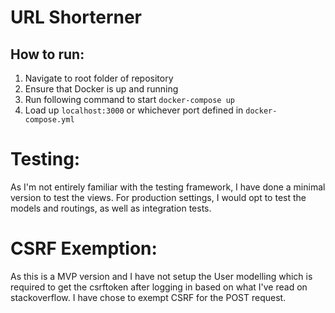 # URL Shorterner

## How to run:

1. Navigate to root folder of repository
2. Ensure that Docker is up and running
3. Run following command to start `docker-compose up`
4. Load up `localhost:3000` or whichever port defined in `docker-compose.yml`

# Testing:

As I'm not entirely familiar with the testing framework, I have done a minimal version to test the views. For production settings, I would opt to test the models and routings, as well as integration tests.

# CSRF Exemption:

As this is a MVP version and I have not setup the User modelling which is required to get the csrftoken after logging in based on what I've read on stackoverflow. I have chose to exempt CSRF for the POST request.
